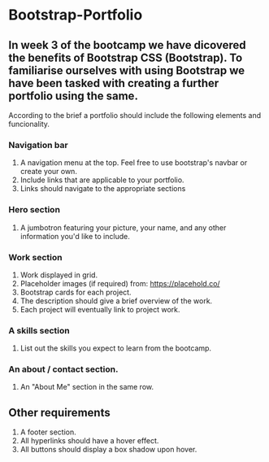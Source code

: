 # Bootstrap-Portfolio

## In week 3 of the bootcamp we have dicovered the benefits of Bootstrap CSS (Bootstrap). To familiarise ourselves with using Bootstrap we have been tasked with creating a further portfolio using the same. 

According to the brief a portfolio should include the following elements and funcionality.


### Navigation bar
1. A navigation menu at the top. Feel free to use bootstrap's navbar or create your own.
2. Include links that are applicable to your portfolio.
3. Links should navigate to the appropriate sections

### Hero section
1. A jumbotron featuring your picture, your name, and any other information you'd like to include.

### Work section
1. Work displayed in grid.
2. Placeholder images (if required) from: https://placehold.co/
3. Bootstrap cards for each project.
4. The description should give a brief overview of the work.
5. Each project will eventually link to project work.

### A skills section
1. List out the skills you expect to learn from the bootcamp.

### An about / contact section.
1. An "About Me" section in the same row.

## Other requirements 
1. A footer section.
2. All hyperlinks should have a hover effect.
3. All buttons should display a box shadow upon hover.

